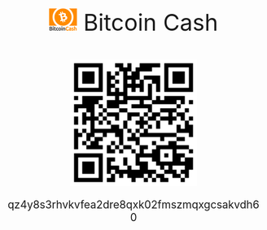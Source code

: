 <div align="center">
	<p style="font-size: 3.2em">
		<img src="./bch.png" alt="BCH">&nbsp;Bitcoin Cash
	</p>
	<p>
        <img src="./qr-bch.png" width="250" alt="<QR-code>">
	</p>
    <p align="center" style="font-size: 1.5em">qz4y8s3rhvkvfea2dre8qxk02fmszmqxgcsakvdh60
    </p>
</div>